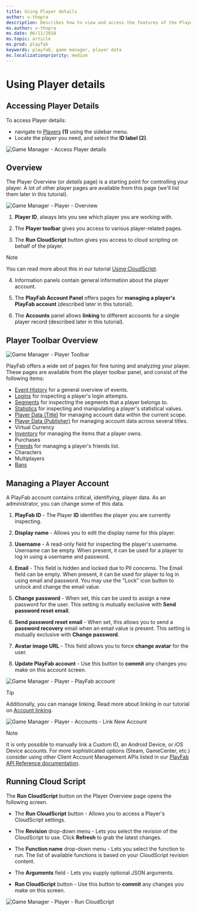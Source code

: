 ```yaml
---
title: Using Player details
author: v-thopra
description: Describes how to view and access the features of the Player details page in the PlayFab Game Manager.
ms.author: v-thopra
ms.date: 06/11/2018
ms.topic: article
ms.prod: playfab
keywords: playfab, game manager, player data
ms.localizationpriority: medium
---
```


# Using Player details

## Accessing Player Details

To access Player details:

- navigate to [Players](../../data/playerdata/using-the-players-page.md) **(1)** using the sidebar menu.
- Locate the player you need, and select the **ID label (2)**.

![Game Manager - Access Player details](media/tutorials/game-manager-access-player-details.png)  

## Overview

The Player Overview (or *details* page) is a starting point for controlling your player. A lot of other player pages are available from this page (we'll list them later in this tutorial).

![Game Manager - Player - Overview](media/tutorials/game-manager-player-overview.png)  

1. **Player ID**, always lets you see which player you are working with.

1. The **Player toolbar** gives you access to various player-related pages.
1. The **Run CloudScript** button gives you access to cloud scripting on behalf of the player. 

> [!NOTE]
> You can read more about this in our tutorial [Using CloudScript](../../automation/cloudscript/using-cloudscript.md).

4. Information panels contain general information about the player account.

5. The **PlayFab Account Panel** offers pages for **managing a player's PlayFab account** (described later in this tutorial).

1. The **Accounts** panel allows **linking** to different accounts for a single player record (described later in this tutorial).

## Player Toolbar Overview

![Game Manager - Player Toolbar](media/tutorials/game-manager-player-toolbar.png)  

PlayFab offers a wide set of pages for fine tuning and analyzing your player. These pages are available from the player toolbar panel, and consist of the following items:

- [Event History](../../automation/playstream-events/event-history.md) for a general overview of events.
- [Logins](player-logins.md) for inspecting a player's login attempts.
- [Segments](player-segments.md) for inspecting the segments that a player belongs to.
- [Statistics](using-player-statistics.md) for inspecting and manipulating a player's statistical values.
- [Player Data (Title)](../../config/titledata/using-title-data.md) for managing account data within the current scope.
- [Player Data (Publisher)](using-player-publisher-data.md) for managing account data across several titles.
- Virtual Currency
- [Inventory](player-inventory.md) for managing the items that a player owns.
- Purchases
- [Friends](../../social/friends-groups/friends-lists.md) for managing a player's friends list.
- Characters
- Multiplayers
- [Bans](player-bans.md)

## Managing a Player Account

A PlayFab account contains critical, identifying, player data. As an administrator, you can change some of this data.

1. **PlayFab ID** - The Player **ID** identifies the player you are currently inspecting.

1. **Display name** - Allows you to edit the display name for this player.
1. **Username** - A read-only field for inspecting the player's username. Username can be empty. When present, it can be used for a player to log in using a username and password.
1. **Email** - This field is hidden and locked due to PII concerns. The Email field can be empty. When present, it can be used for player to log in using email and password. You may use the "Lock" icon button to unlock and change the email value.  
1. **Change password** - When set, this can be used to assign a new password for the user. This setting is mutually exclusive with **Send password reset email**.
1. **Send password reset email** - When set, this allows you to send a **password recovery** email when an email value is present. This setting is mutually exclusive with **Change password**.
1. **Avatar image URL** - This field allows you to force **change avatar** for the user.
1. **Update PlayFab account** - Use this button to **commit** any changes you make on this account screen.


![Game Manager - Player - PlayFab account](media/tutorials/game-manager-player-playfab-account.png) 

> [!TIP]
> Additionally, you can manage linking. Read more about linking in our tutorial on [Account linking](../../authentication/linking-unlinking/account-linking.md).

![Game Manager - Player - Accounts - Link New Account](media/tutorials/game-manager-player-link-new-account.png)  

> [!Note]
> It is only possible to manually link a Custom ID, an Android Device, or iOS Device accounts. For more sophisticated options (Steam, GameCenter, etc.) consider using other Client Account Management APIs listed in our [PlayFab API Reference documentation](../../../api-references/index.md).

## Running Cloud Script

The **Run CloudScript** button on the Player Overview page opens the following screen.

- The **Run CloudScript** button - Allows you to access a Player's CloudScript settings.

- The **Revision** drop-down menu - Lets you select the revision of the CloudScript to use. Click **Refresh** to grab the latest changes.
- The **Function name** drop-down menu - Lets you select the function to run. The list of available functions is based on your CloudScript revision content.
- The **Arguments** field - Lets you supply optional JSON arguments.
- **Run CloudScript** button - Use this button to **commit** any changes you make on this screen.

![Game Manager - Player - Run CloudScript](media/tutorials/game-manager-player-run-cloudscript.png)  

